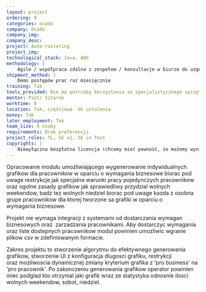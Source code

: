 ```yaml
---
layout: project
ordering: 9
categories: ocado
company: Ocado
company_img:
company_desc:
project: Auto-rostering
project_img:
technological_stack: Java, AWS
methodology: |
    Agile / współpraca zdalna z zespołem / konsultacje w biurze do uzgodnienia
shipment_method: |
    Demo postępów prac raz miesięcznie
training: Tak
tools_provided: Nie ma potrzeby korzystania ze specjalistycznego sprzętu
mentor: Piotr Sitarek
worktime: 8
location: Tak, częściowa ­ do ustalenia
money: Tak
later_employment: Tak
team_size: 4 osoby
requirements: Brak preferencji
project_roles: TL, SE x2, SE in Test
copyrights: |
    Niewyłączna bezpłatna licencja (chcemy mieć pewność, że możemy wyniki pracy wykorzystać w naszych projektach)
---
```

Opracowanie modułu umożliwiającego wygenerowanie indywidualnych grafikow dla pracownikow w oparciu o wymagania biznesowe biorac pod uwage restrykcje jak specjalne warunki pracy pojedynczych pracownikow oraz ogolne zasady grafikow jak sprawiedliwy przydzial wolnych weekendow, badz tez wolnych niedziel biorac pod uwage kazda z osobna grupe pracownikow dla ktorej tworzone sa grafiki w oparciu o wymagania biznesowe.

Projekt nie wymaga integracji z systemami od dostarczania wymagan biznesowych oraz  zarzadzania pracownikami. Aby dostarczyc wymagania oraz liste dostepnych pracownikow modul powinien umozliwic wgranie plikow csv w zdefiniowanym formacie.

Zakres projektu to stworzenie algorytmu do efektywnego generowania grafikow, stworzenie UI z konfiguracja dlugosci grafiku, restrykcji oraz mozliwoscia dynamicznej zmiany kryterium grafika z 'pro business' na 'pro pracownik'. Po zakonczeniu generowania grafikow operator powinien miec podglad kto otrzymal jaki grafik wraz ze statystyka odnosnie ilosci wolnych weekendow, sobot, niedziel.